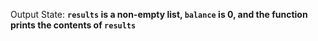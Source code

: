 Output State: **`results` is a non-empty list, `balance` is 0, and the function prints the contents of `results`**